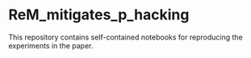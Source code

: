 # ReM_mitigates_p_hacking
This repository contains self-contained notebooks for reproducing the experiments in the paper.
